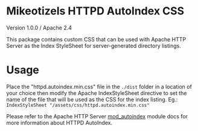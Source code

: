 Mikeotizels HTTPD AutoIndex CSS
===============================

Version 1.0.0 / Apache 2.4

This package contains custom CSS that can be used with Apache HTTP Server as 
the Index StyleSheet for server-generated directory listings.

# Usage

Place the "httpd.autoindex.min.css" file in the `./dist` folder in a location 
of your choice then modify the Apache IndexStyleSheet directive to set the 
name of the file that will be used as the CSS for the index listing. Eg.:
  `IndexStyleSheet "/assets/css/httpd.autoindex.min.css"`

Please refer to the Apache HTTP Server [mod_autoindex][1] module docs for more 
information about HTTPD AutoIndex. 

  [1]: https://httpd.apache.org/docs/2.4/mod/mod_autoindex.html